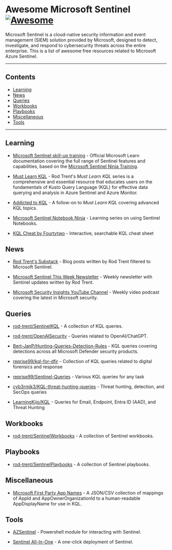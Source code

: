 # Awesome Microsoft Sentinel [![Awesome](https://awesome.re/badge.svg)](https://awesome.re)

Microsoft Sentinel is a cloud-native security information and event management (SIEM) solution provided by Microsoft, designed to detect, investigate, and respond to cybersecurity threats across the entire enterprise. This is a list of awesome free resources related to Microsoft Azure Sentinel. 

---


## Contents

- [Learning](#learning)
- [News](#news)
- [Queries](#queries)
- [Workbooks](#workbooks)
- [Playbooks](#playbooks)
- [Miscellaneous](#miscellaneous)
- [Tools](#tools)

---

## Learning

- [Microsoft Sentinel skill-up training](https://learn.microsoft.com/en-us/azure/sentinel/skill-up-resources) - Official Microsoft Learn documentation covering the full range of Sentinel features and capabilities, based on the [Microsoft Sentinel Ninja Training](https://techcommunity.microsoft.com/t5/microsoft-sentinel-blog/become-a-microsoft-sentinel-ninja-the-complete-level-400/ba-p/1246310).

- [Must Learn KQL](https://github.com/rod-trent/MustLearnKQL) - Rod Trent's *Must Learn KQL* series is a comprehensive and essential resource that educates users on the fundamentals of Kusto Query Language (KQL) for effective data querying and analysis in Azure Sentinel and Azure Monitor.

- [Addicted to KQL](https://github.com/rod-trent/AddictedtoKQL) - A follow-on to *Must Learn KQL* covering advanced KQL topics.

- [Microsoft Sentinel Notebook Ninja](https://techcommunity.microsoft.com/t5/microsoft-sentinel-blog/becoming-a-microsoft-sentinel-notebooks-ninja-the-series/ba-p/2693491) - Learning series on using Sentinel Notebooks.

- [KQL Cheat by Fourtytwo](https://kqlcheat.byfortytwo.com/) - Interactive, searchable KQL cheat sheet

## News

- [Rod Trent's Substack](https://rodtrent.substack.com/t/microsoft-sentinel) - Blog posts written by Rod Trent filtered to Microsoft Sentinel.

- [Microsoft Sentinel This Week Newsletter](https://sentinelthisweek.substack.com) - Weekly newsletter with Sentinel updates written by Rod Trent.

- [Microsoft Security Insights YouTube Channel](https://www.youtube.com/@microsoftsecurityinsights) - Weekly video podcast covering the latest in Microsoft security.

## Queries

- [rod-trent/SentinelKQL](https://github.com/rod-trent/SentinelKQL) - A collection of KQL queries.

- [rod-trent/OpenAISecurity](https://github.com/rod-trent/OpenAISecurity/tree/main/Security/Sentinel/KQL) - Queries related to OpenAI/ChatGPT.

- [Bert-JanP/Hunting-Queries-Detection-Rules](https://github.com/Bert-JanP/Hunting-Queries-Detection-Rules) - KQL queries covering detections across all Microsoft Defender security products.

- [reprise99/kql-for-dfir](https://github.com/reprise99/kql-for-dfir) - Collection of KQL queries related to digital forensics and response

- [reprise99/Sentinel-Queries](https://github.com/reprise99/Sentinel-Queries) - Various KQL queries for any task

- [cyb3rmik3/KQL-threat-hunting-queries](https://github.com/cyb3rmik3/KQL-threat-hunting-queries) - Threat hunting, detection, and SecOps queries

- [LearningKijo/KQL](https://github.com/LearningKijo/KQL/tree/main/KQL-XDR-Hunting) - Queries for Email, Endpoint, Entra ID (AAD), and Threat Hunting

## Workbooks

- [rod-trent/SentinelWorkbooks](https://github.com/rod-trent/SentinelWorkbooks) - A collection of Sentinel workbooks.

## Playbooks

- [rod-trent/SentinelPlaybooks](https://github.com/rod-trent/SentinelPlaybooks) - A collection of Sentinel playbooks.
  

## Miscellaneous

- [Microsoft First Party App Names](https://github.com/merill/microsoft-info) - A JSON/CSV collection of mappings of AppId and AppOwnerOrganizationId to a human-readable AppDisplayName for use in KQL.


## Tools

- [AZSentinel](https://github.com/wortell/AZSentinel) - Powershell module for interacting with Sentinel.

- [Sentinel All-In-One](https://github.com/Azure/Azure-Sentinel/tree/master/Tools/Sentinel-All-In-One) - A one-click deployment of Sentinel.
